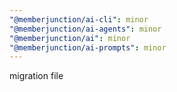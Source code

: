 ```yaml
---
"@memberjunction/ai-cli": minor
"@memberjunction/ai-agents": minor
"@memberjunction/ai": minor
"@memberjunction/ai-prompts": minor
---
```


migration file
